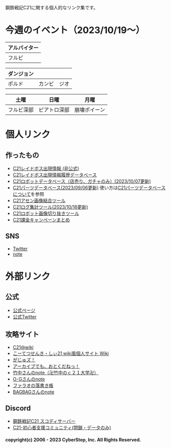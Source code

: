 鋼鉄戦記C21に関する個人的なリンク集です。

# 今週のイベント（2023/10/19～）
| アルバイター |
| ------------ |
| フルビ |

| ダンジョン | | |
| ---------- | --- | --- |
| ポルド | カンビ | ジオ |

| 土曜 | 日曜 | 月曜 |
| ---- | ---- | ---- |
| フルビ深部 | ピアトロ深部 | 崩壊ポイーン |

# 個人リンク
## 作ったもの
- [C21レイドボス出現情報 (非公式)](https://twitter.com/c21_info)
- [C21レイドボス出現情報履歴データベース](https://airtable.com/shr0hu8EeoSKYyUxh)
- [C21ロボットデータベース（店売り、ガチャのみ）(2023/10/07更新)](https://airtable.com/shrzfyYLNHVs0ss0o)
- [C21パーツデータベース(2023/09/06更新)](https://airtable.com/appuf9DYawoX4iy6U/shrGynySgJzx5VwgM)
  使い方は[C21パーツデータベースについて](partsdb.md)を参照
- [C21アセン画像結合ツール](https://c21tools-ss-joint.streamlitapp.com/)
- [C21ログ集計ツール(2023/10/16更新)](https://c21tools-logcounter.streamlitapp.com/)
- [C21ロボット画像切り抜きツール](https://c21tools-roboimgtrim.streamlit.app/)
- [C21課金キャンペーンまとめ](https://c21database.notion.site/88de9510def3427585e52f74b68fee04?v=2b62a4ec13464d50b6eb0a0d64dbd3f4)

## SNS
- [Twitter](https://twitter.com/Take_at_c21)
- [note](https://note.com/take_c21)

# 外部リンク
## 公式
- [公式ページ](https://www.c21-online.jp/home)
- [公式Twitter](https://twitter.com/c21_koutetu)

## 攻略サイト
- [C21@wiki](https://w.atwiki.jp/yuyutoton/)
- [こーてつせんき・しぃ21 wiki風個人サイト Wiki](https://wikiwiki.jp/dora_c21/)
- [がじゅズ！](http://c21boost.blog.fc2.com/)
- [アーカイブでも、おとくだねっ！](https://www.scoopdane.net/)
- [竹中さんのnote（卍竹中のｃ２１大学卍）](https://note.com/takenaka_c21)
- [O･Gさんのnote](https://note.com/zerobreaker21)
- [ファラオの落書き帳](https://misery-thread.blogspot.com/)
- [BAGBAGさんのnote](https://note.com/bagbag_8ag8ag/)

## Discord
- [鋼鉄戦記C21 スコディサーバー](https://discord.com/channels/1013837996048535676/1013837996581208076)
- [C21-初心者支援コミュニティ(閉鎖・データのみ)](https://discord.com/channels/439847195496284161/439997607285358605)


#### copyright(c) 2006 - 2023 CyberStep, Inc. All Rights Reserved.
